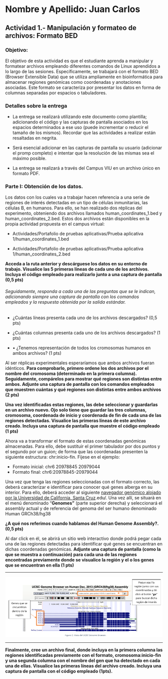 # Nombre y Apellido: Juan Carlos

## Actividad 1.- Manipulación y formateo de archivos: Formato BED

### **Objetivo:**

El objetivo de esta actividad es que el estudiante aprenda a manipular y formatear archivos empleando diferentes comandos de Linux aprendidos a lo largo de las sesiones. Específicamente, se trabajará con el formato BED (Browser Extensible Data) que se utiliza ampliamente en bioinformática para almacenar regiones genómicas como coordenadas y anotaciones asociadas. Este formato se caracteriza por presentar los datos en forma de columnas separadas por espacios o tabuladores. 

### **Detalles sobre la entrega** 

* La entrega se realizará utilizando este documento como plantilla; adicionando el código y las capturas de pantalla asociados en los espacios determinados a ese uso (puede incrementar o reducir el tamaño de los mismos). Recordar que las actividades a realizar están resaltadas en negrita.

* Será esencial adicionar en las capturas de pantalla su usuario (adicionar el promp completo) e intentar que la resolución de las mismas sea el máximo posible.

* La entrega se realizará a través del Campus VIU en un archivo único en formato PDF.

### **Parte I: Obtención de los datos.**

Los datos con los cuales va a trabajar hacen referencia a una serie de regiones de interés detectadas en un tipo de células inmunitarias, las células B, en humanos. Para ello, se han realizado dos réplicas del experimento, obteniendo dos archivos llamados human_coordinates_1.bed y human_coordinates_2.bed. Estos dos archivos están disponibles en la propia actividad propuesta en el campus virtual:

* Actividades/Portafolio de pruebas aplicativas/Prueba aplicativa 1/human_coordinates_1.bed

* Actividades/Portafolio de pruebas aplicativas/Prueba aplicativa 1/human_coordinates_2.bed

**Acceda a la ruta anterior y descárguese los datos en su entorno de trabajo. Visualice las 5 primeras líneas de cada uno de los archivos. Incluya el código empleado para realizarlo junto a una captura de pantalla (0,5 pts)**

###### Seguidamente, responda a cada una de las preguntas que se le indican, adicionando siempre una captura de pantalla con los comandos empleados y la respuesta obtenida por la salida estándar.

* ¿Cuántas líneas presenta cada uno de los archivos descargados? (0,5 pts)

* ¿Cuántas columnas presenta cada uno de los archivos descargados? (1 pts)

* •	¿Tenemos representación de todos los cromosomas humanos en ambos archivos? (1 pts)

Al ser réplicas experimentales esperaríamos que ambos archivos fueran idénticos. **Para comprobarlo, primero ordene los dos archivos por el nombre del cromosoma (determinado en la primera columna). Seguidamente, compárelos para mostrar qué regiones son distintas entre ambos. Adjunte una captura de pantalla con los comandos empleados que muestren cuántas y qué regiones son distintas entre ambos archivos (2 pts)**

**Una vez identificadas estas regiones, las debe seleccionar y guardarlas en un archivo nuevo. Ojo solo tiene que guardar las tres columnas, cromosoma, coordenada de inicio y coordenada de fin de cada una de las regiones detectadas. Visualice las primeras líneas de este archivo creado. Incluya una captura de pantalla que muestre el código empleado (1 pts)**

Ahora va a transformar el formato de estas coordenadas genómicas almacenadas. Para ello, debe sustituir el primer tabulador por dos puntos y el segundo por un guion; de forma que las coordenadas presenten la siguiente estructura: chr:inicio-fin. Fíjese en el ejemplo:
* Formato inicial: chr6	20978845	20979044
* Formato final: chr6:20978845-20979044

Una vez que tenga las regiones seleccionadas con el formato correcto, las deberá caracterizar e identificar para conocer qué genes alberga en su interior. Para ello, deberá acceder al siguiente [navegador genómico alojado por la Universidad de California, Santa Cruz](https://genome.ucsc).edu/. Una vez allí, se situará en el menú denominado “**Genomes”** (parte superior derecha) y seleccionará el assembly actual y de referencia del genoma del ser humano denominado Human GRCh38/hg38

**¿A qué nos referimos cuando hablamos del Human Genome Assembly?. (0,5 pts)**

Al dar click en él, se abrirá un sitio web interactivo donde podrá pegar cada una de las regiones detectadas para identificar qué genes se encuentran en dichas coordenadas genómicas. **Adjunte una captura de pantalla (como la que se muestra a continuación) para cada una de las regiones encontradas previamente donde se visualice la región y el o los genes que se encuentran en ella (1 pts)**

---

![Captura Genome Browser](graficas_imagenes/captura_actividad1.png)

---

**Finalmente, cree un archivo final, donde incluya en la primera columna las regiones identificadas previamente con el formato, cromosoma:inicio-fin y una segunda columna con el nombre del gen que ha detectado en cada una de ellas. Visualice las primeras líneas del archivo creado. Incluya una captura de pantalla con el código empleado (1pts).**